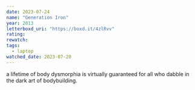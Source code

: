 ```yaml
---
date: 2023-07-24
name: "Generation Iron"
year: 2013
letterboxd_uri: "https://boxd.it/4zlRvv"
rating: 
rewatch: 
tags:
  - laptop
watched_date: 2023-07-20
---
```


a lifetime of body dysmorphia is virtually guaranteed for all who dabble in the dark art of bodybuilding.
